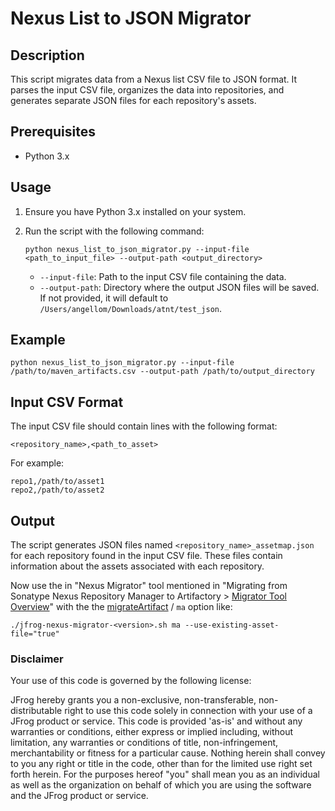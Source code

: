 # Nexus List to JSON Migrator

## Description
This script migrates data from a Nexus list CSV file to JSON format. It parses the input CSV file, organizes the data into repositories, and generates separate JSON files for each repository's assets.

## Prerequisites
- Python 3.x


## Usage
1. Ensure you have Python 3.x installed on your system.

2. Run the script with the following command:
    ```
    python nexus_list_to_json_migrator.py --input-file <path_to_input_file> --output-path <output_directory>
    ```
    - `--input-file`: Path to the input CSV file containing the data.
    - `--output-path`: Directory where the output JSON files will be saved. If not provided, it will default to `/Users/angellom/Downloads/atnt/test_json`.

## Example
```
python nexus_list_to_json_migrator.py --input-file /path/to/maven_artifacts.csv --output-path /path/to/output_directory
```

## Input CSV Format
The input CSV file should contain lines with the following format:
```
<repository_name>,<path_to_asset>
```
For example:
```
repo1,/path/to/asset1
repo2,/path/to/asset2
```

## Output
The script generates JSON files named `<repository_name>_assetmap.json` for each repository found in the input CSV file. These files contain information about the assets associated with each repository.

Now use the in "Nexus Migrator" tool mentioned in "Migrating from Sonatype Nexus Repository Manager to Artifactory > [Migrator Tool Overview](https://jfrog.com/help/r/jfrog-installation-setup-documentation/migrator-tool-overview)" with the the [migrateArtifact](https://jfrog.com/help/r/jfrog-installation-setup-documentation/run-the-migration-tool-in-multiple-stages) / `ma` option like:

```
./jfrog-nexus-migrator-<version>.sh ma --use-existing-asset-file="true" 
```

### Disclaimer
Your use of this code is governed by the following license:

JFrog hereby grants you a non-exclusive, non-transferable, non-distributable right to use this code solely in connection with
your use of a JFrog product or service. This code is provided 'as-is' and without any warranties or
conditions, either express or implied including, without limitation, any warranties or conditions
of title, non-infringement, merchantability or fitness for a particular cause. Nothing herein shall
convey to you any right or title in the code, other than for the limited use right set forth
herein. For the purposes hereof "you" shall mean you as an individual as well as the organization
on behalf of which you are using the software and the JFrog product or service.
